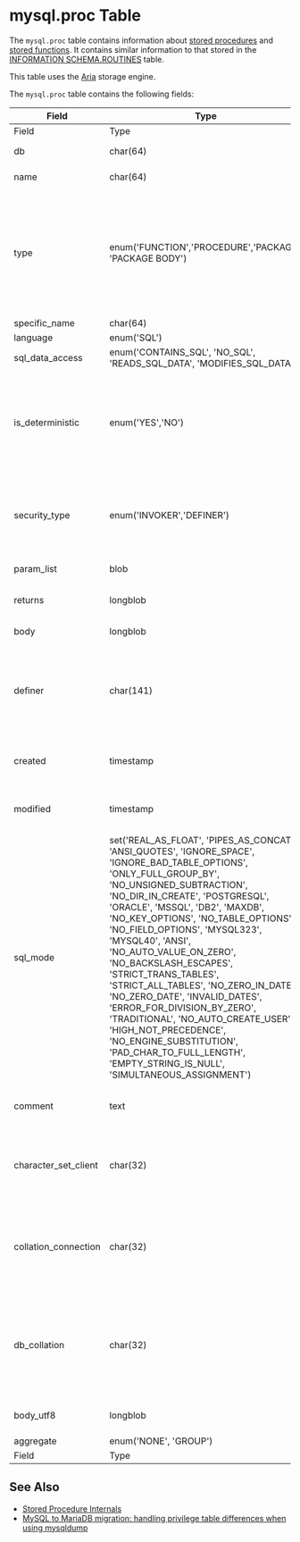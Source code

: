 
# mysql.proc Table

The `mysql.proc` table contains information about [stored procedures](../../../../../../server-usage/programming-customizing-mariadb/stored-routines/stored-procedures/README.md) and [stored functions](../../../../../../server-usage/programming-customizing-mariadb/stored-routines/stored-functions/README.md). It contains similar information to that stored in the [INFORMATION SCHEMA.ROUTINES](../information-schema/information-schema-tables/information-schema-routines-table.md) table.


This table uses the [Aria](../../../../../storage-engines/s3-storage-engine/aria_s3_copy.md) storage engine.


The `mysql.proc` table contains the following fields:



| Field | Type | Null | Key | Default | Description | Field | Type | Null | Key | Default | Description |
| --- | --- | --- | --- | --- | --- | --- | --- | --- | --- | --- | --- |
| Field | Type | Null | Key | Default | Description |
| db | char(64) | NO | PRI |  | Database name. |
| name | char(64) | NO | PRI |  | Routine name. |
| type | enum('FUNCTION','PROCEDURE','PACKAGE', 'PACKAGE BODY') | NO | PRI | NULL | Whether [stored procedure](../../../../../../server-usage/programming-customizing-mariadb/stored-routines/stored-procedures/README.md), [stored function](../../../../../../server-usage/programming-customizing-mariadb/stored-routines/stored-functions/README.md) or, from [MariaDB 10.3.5](../../../../../../../release-notes/mariadb-community-server/release-notes-mariadb-10-3-series/mariadb-1035-release-notes.md), a [package](../../../data-definition/create/create-package-body.md) or [package body](../../../data-definition/create/create-package-body.md). |
| specific_name | char(64) | NO |  |  |  |
| language | enum('SQL') | NO |  | SQL | Always SQL. |
| sql_data_access | enum('CONTAINS_SQL', 'NO_SQL', 'READS_SQL_DATA', 'MODIFIES_SQL_DATA') | NO |  | CONTAINS_SQL |  |
| is_deterministic | enum('YES','NO') | NO |  | NO | Whether the routine is deterministic (can produce only one result for a given list of parameters) or not. |
| security_type | enum('INVOKER','DEFINER') | NO |  | DEFINER | INVOKER or DEFINER. Indicates which user's privileges apply to this routine. |
| param_list | blob | NO |  | NULL | List of parameters. |
| returns | longblob | NO |  | NULL | What the routine returns. |
| body | longblob | NO |  | NULL | Definition of the routine. |
| definer | char(141) | NO |  |  | If the security_type is DEFINER, this value indicates which user defined this routine. |
| created | timestamp | NO |  | CURRENT_TIMESTAMP | Date and time the routine was created. |
| modified | timestamp | NO |  | 0000-00-00 00:00:00 | Date and time the routine was modified. |
| sql_mode | set('REAL_AS_FLOAT', 'PIPES_AS_CONCAT', 'ANSI_QUOTES', 'IGNORE_SPACE', 'IGNORE_BAD_TABLE_OPTIONS', 'ONLY_FULL_GROUP_BY', 'NO_UNSIGNED_SUBTRACTION', 'NO_DIR_IN_CREATE', 'POSTGRESQL', 'ORACLE', 'MSSQL', 'DB2', 'MAXDB', 'NO_KEY_OPTIONS', 'NO_TABLE_OPTIONS', 'NO_FIELD_OPTIONS', 'MYSQL323', 'MYSQL40', 'ANSI', 'NO_AUTO_VALUE_ON_ZERO', 'NO_BACKSLASH_ESCAPES', 'STRICT_TRANS_TABLES', 'STRICT_ALL_TABLES', 'NO_ZERO_IN_DATE', 'NO_ZERO_DATE', 'INVALID_DATES', 'ERROR_FOR_DIVISION_BY_ZERO', 'TRADITIONAL', 'NO_AUTO_CREATE_USER', 'HIGH_NOT_PRECEDENCE', 'NO_ENGINE_SUBSTITUTION', 'PAD_CHAR_TO_FULL_LENGTH', 'EMPTY_STRING_IS_NULL', 'SIMULTANEOUS_ASSIGNMENT') | NO |  |  | The [SQL_MODE](../../../../../../server-management/variables-and-modes/sql-mode.md) at the time the routine was created. |
| comment | text | NO |  | NULL | Comment associated with the routine. |
| character_set_client | char(32) | YES |  | NULL | The [character set](../../../../../data-types/string-data-types/character-sets/README.md) used by the client that created the routine. |
| collation_connection | char(32) | YES |  | NULL | The [collation](../../../../../data-types/string-data-types/character-sets/README.md) (and character set) used by the connection that created the routine. |
| db_collation | char(32) | YES |  | NULL | The default [collation](../../../../../data-types/string-data-types/character-sets/README.md) (and character set) for the database, at the time the routine was created. |
| body_utf8 | longblob | YES |  | NULL | Definition of the routine in utf8. |
| aggregate | enum('NONE', 'GROUP') | NO |  | NONE |
| Field | Type | Null | Key | Default | Description |



## See Also


* [Stored Procedure Internals](../../../../../mariadb-internals/mariadb-source-code-internals/stored-procedure-internals.md)
* [MySQL to MariaDB migration: handling privilege table differences when using mysqldump](https://mariadb.com/blog/mysql-mariadb-migration-handling-privilege-table-differences-when-using-mysqldump)

